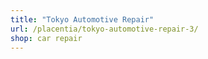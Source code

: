 ```yaml
---
title: "Tokyo Automotive Repair"
url: /placentia/tokyo-automotive-repair-3/
shop: car repair
---
```

